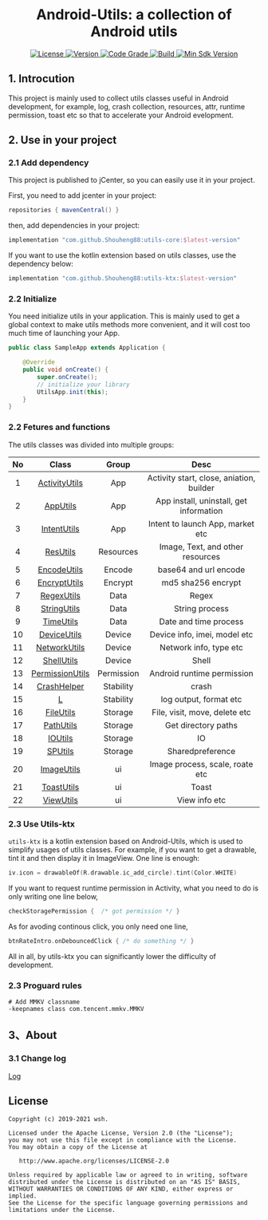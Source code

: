 <h1 align="center">Android-Utils: a collection of Android utils</h1>

<p align="center">
  <a href="http://www.apache.org/licenses/LICENSE-2.0">
    <img src="https://img.shields.io/hexpm/l/plug.svg" alt="License" />
  </a>
  <a href="https://bintray.com/beta/#/easymark/Android/utils-core?tab=overview">
    <img src="https://img.shields.io/maven-metadata/v/https/s01.oss.sonatype.org/service/local/repo_groups/public/content/com/github/Shouheng88/utils-core/maven-metadata.xml.svg" alt="Version" />
  </a>
  <a href="https://www.codacy.com/manual/Shouheng88/Android-utils?utm_source=github.com&amp;utm_medium=referral&amp;utm_content=Shouheng88/Android-utils&amp;utm_campaign=Badge_Grade">
    <img src="https://api.codacy.com/project/badge/Grade/58b18f9bf47543cbbaf4ca67bcadfc7b" alt="Code Grade"/>
  </a>
  <a href="https://travis-ci.org/Shouheng88/Android-utils">
    <img src="https://travis-ci.org/Shouheng88/Android-utils.svg?branch=master" alt="Build"/>
  </a>
    <a href="https://developer.android.com/about/versions/android-4.0.html">
    <img src="https://img.shields.io/badge/API-14%2B-blue.svg?style=flat-square" alt="Min Sdk Version" />
  </a>
</P>

## 1. Introcution

This project is mainly used to collect utils classes useful in Android development, for example, log, crash collection, resources, attr, runtime permission, toast etc so that to accelerate your Android evelopment.

## 2. Use in your project

### 2.1 Add dependency

This project is published to jCenter, so you can easily use it in your project.

First, you need to add jcenter in your project:

```gradle
repositories { mavenCentral() }
```

then, add dependencies in your project:

```gradle
implementation "com.github.Shouheng88:utils-core:$latest-version"
```

If you want to use the kotlin extension based on utils classes, use the dependency below:

```gradle
implementation "com.github.Shouheng88:utils-ktx:$latest-version"
```

### 2.2 Initialize

You need initialize utils in your application. This is mainly used to get a global context to make utils methods more convenient, and it will cost too much time of launching your App.

```java
public class SampleApp extends Application {

    @Override
    public void onCreate() {
        super.onCreate();
        // initialize your library
        UtilsApp.init(this);
    }
}
```
### 2.2 Fetures and functions

The utils classes was divided into multiple groups:

|No|Class|Group|Desc|
|:---:|:---:|:---:|:---:|
|1|[ActivityUtils](./utils/src/main/java/me/shouheng/utils/app/ActivityUtils.java)|App|Activity start, close, aniation, builder|
|2|[AppUtils](./utils/src/main/java/me/shouheng/utils/app/AppUtils.java)|App|App install, uninstall, get information
|3|[IntentUtils](./utils/src/main/java/me/shouheng/utils/app/IntentUtils.java)|App|Intent to launch App, market etc
|4|[ResUtils](./utils/src/main/java/me/shouheng/utils/app/ResUtils.java)|Resources|Image, Text, and other resources
|5|[EncodeUtils](./utils/src/main/java/me/shouheng/utils/data/EncodeUtils.java)|Encode|base64 and url encode
|6|[EncryptUtils](./utils/src/main/java/me/shouheng/utils/data/EncryptUtils.java)|Encrypt|md5 sha256 encrypt
|7|[RegexUtils](./utils/src/main/java/me/shouheng/utils/data/RegexUtils.java)|Data|Regex
|8|[StringUtils](./utils/src/main/java/me/shouheng/utils/data/StringUtils.java)|Data|String process
|9|[TimeUtils](./utils/src/main/java/me/shouheng/utils/data/TimeUtils.java)|Data|Date and time process
|10|[DeviceUtils](./utils/src/main/java/me/shouheng/utils/device/DeviceUtils.java)|Device|Device info, imei, model etc
|11|[NetworkUtils](./utils/src/main/java/me/shouheng/utils/device/NetworkUtils.java)|Device|Network info, type etc
|12|[ShellUtils](./utils/src/main/java/me/shouheng/utils/device/ShellUtils.java)|Device|Shell
|13|[PermissionUtils](./utils/src/main/java/me/shouheng/utils/permission/PermissionUtils.java)|Permission|Android runtime permission
|14|[CrashHelper](./utils/src/main/java/me/shouheng/utils/stability/CrashHelper.java)|Stability|crash
|15|[L](./utils/src/main/java/me/shouheng/utils/stability/L.java)|Stability|log output, format etc
|16|[FileUtils](./utils/src/main/java/me/shouheng/utils/store/FileUtils.java)|Storage|File, visit, move, delete etc
|17|[PathUtils](./utils/src/main/java/me/shouheng/utils/store/PathUtils.java)|Storage|Get directory paths
|18|[IOUtils](./utils/src/main/java/me/shouheng/utils/store/IOUtils.java)|Storage|IO|
|19|[SPUtils](./utils/src/main/java/me/shouheng/utils/store/SPUtils.java)|Storage|Sharedpreference|
|20|[ImageUtils](./utils/src/main/java/me/shouheng/utils/ui/ImageUtils.java)|ui|Image process, scale, roate etc|
|21|[ToastUtils](./utils/src/main/java/me/shouheng/utils/ui/ToastUtils.java)|ui|Toast|
|22|[ViewUtils](./utils/src/main/java/me/shouheng/utils/ui/ViewUtils.java)|ui|View info etc|
### 2.3 Use Utils-ktx

`utils-ktx` is a kotlin extension based on Android-Utils, which is used to simplify usages of utils classes. For example, if you want to get a drawable, tint it and then display it in ImageView. One line is enough:

```kotlin
iv.icon = drawableOf(R.drawable.ic_add_circle).tint(Color.WHITE)
```

If you want to request runtime permission in Activity, what you need to do is only writing one line below,

```kotlin
checkStoragePermission {  /* got permission */ }
```

As for avoding continous click, you only need one line, 

```kotlin
btnRateIntro.onDebouncedClick { /* do something */ }
```

All in all, by utils-ktx you can significantly lower the difficulty of development.

### 2.3 Proguard rules

```
# Add MMKV classname
-keepnames class com.tencent.mmkv.MMKV
```

## 3、About
### 3.1 Change log

[Log](CHANGELOG.md)

## License

```
Copyright (c) 2019-2021 wsh.

Licensed under the Apache License, Version 2.0 (the "License");
you may not use this file except in compliance with the License.
You may obtain a copy of the License at

   http://www.apache.org/licenses/LICENSE-2.0

Unless required by applicable law or agreed to in writing, software
distributed under the License is distributed on an "AS IS" BASIS,
WITHOUT WARRANTIES OR CONDITIONS OF ANY KIND, either express or implied.
See the License for the specific language governing permissions and
limitations under the License.
```

